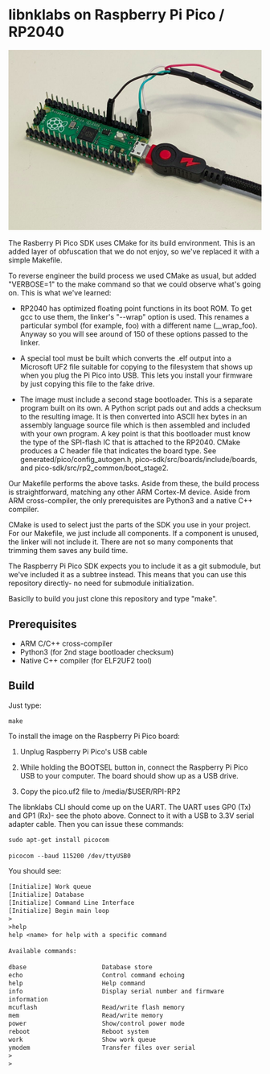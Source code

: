 # libnklabs on Raspberry Pi Pico / RP2040

![Pi Pico](doc/pico.png)

The Rasberry Pi Pico SDK uses CMake for its build environment.  This is an
added layer of obfuscation that we do not enjoy, so we've replaced it with a
simple Makefile.

To reverse engineer the build process we used CMake as usual, but added
"VERBOSE=1" to the make command so that we could observe what's going on.  This
is what we've learned:

* RP2040 has optimized floating point functions in its boot ROM.  To get gcc
  to use them, the linker's "--wrap" option is used.  This renames a
  particular symbol (for example, foo) with a different name (\_\_wrap_foo). 
  Anyway so you will see around of 150 of these options passed to the
  linker.

* A special tool must be built which converts the .elf output into a
  Microsoft UF2 file suitable for copying to the filesystem that shows up when you plug the Pi Pico into USB.
This lets you install your firmware by just copying this file to the fake drive.

* The image must include a second stage bootloader.  This is a separate program
built on its own.  A Python script pads out and adds a checksum to the
resulting image.  It is then converted into ASCII hex bytes in an assembly
language source file which is then assembled and included with your own
program.  A key point is that this bootloader must know the type of the
SPI-flash IC that is attached to the RP2040.  CMake produces a C header file
that indicates the board type.  See generated/pico/config_autogen.h,
pico-sdk/src/boards/include/boards, and pico-sdk/src/rp2_common/boot_stage2.

Our Makefile performs the above tasks.  Aside from these, the build process
is straightforward, matching any other ARM Cortex-M device.  Aside from ARM
cross-compiler, the only prerequisites are Python3 and a native C++
compiler.

CMake is used to select just the parts of the SDK you use in your project. 
For our Makefile, we just include all components.  If a component is unused,
the linker will not include it.  There are not so many components that
trimming them saves any build time.

The Raspberry Pi Pico SDK expects you to include it as a git submodule, but
we've included it as a subtree instead.  This means that you can use this
repository directly- no need for submodule initialization.

Basiclly to build you just clone this repository and type "make".

## Prerequisites

* ARM C/C++ cross-compiler
* Python3 (for 2nd stage bootloader checksum)
* Native C++ compiler (for ELF2UF2 tool)

## Build

Just type:

	make

To install the image on the Raspberry Pi Pico board:

1. Unplug Raspberry Pi Pico's USB cable

2. While holding the BOOTSEL button in, connect the Raspberry Pi Pico USB to
your computer.  The board should show up as a USB drive.

3. Copy the pico.uf2 file to /media/$USER/RPI-RP2

The libnklabs CLI should come up on the UART.  The UART uses GP0 (Tx) and
GP1 (Rx)- see the photo above.  Connect to it with a USB to 3.3V serial
adapter cable.  Then you can issue these commands:

	sudo apt-get install picocom

	picocom --baud 115200 /dev/ttyUSB0

You should see:

~~~
[Initialize] Work queue
[Initialize] Database
[Initialize] Command Line Interface
[Initialize] Begin main loop
>
>help
help <name> for help with a specific command

Available commands:

dbase                     Database store
echo                      Control command echoing
help                      Help command
info                      Display serial number and firmware information
mcuflash                  Read/write flash memory
mem                       Read/write memory
power                     Show/control power mode
reboot                    Reboot system
work                      Show work queue
ymodem                    Transfer files over serial
>
>
~~~

